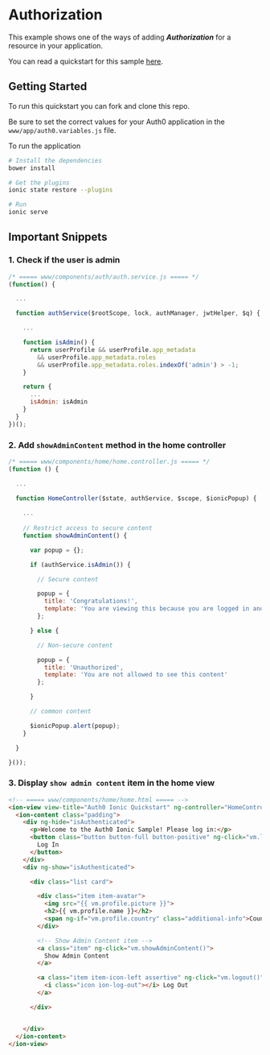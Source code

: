 # Authorization

This example shows one of the ways of adding ***Authorization*** for a resource in your application.

You can read a quickstart for this sample [here](https://auth0.com/docs/quickstart/native/ionic/06-authorization). 

## Getting Started

To run this quickstart you can fork and clone this repo.

Be sure to set the correct values for your Auth0 application in the `www/app/auth0.variables.js` file.

To run the application

```bash
# Install the dependencies
bower install

# Get the plugins
ionic state restore --plugins

# Run
ionic serve
```

## Important Snippets

### 1. Check if the user is admin

```js
/* ===== www/components/auth/auth.service.js ===== */
(function() {

  ...

  function authService($rootScope, lock, authManager, jwtHelper, $q) {

    ...

    function isAdmin() {
      return userProfile && userProfile.app_metadata
        && userProfile.app_metadata.roles
        && userProfile.app_metadata.roles.indexOf('admin') > -1;
    }

    return {
      ...
      isAdmin: isAdmin
    }
  }
})();
```

### 2. Add `showAdminContent` method in the home controller

```js
/* ===== www/components/home/home.controller.js ===== */
(function () {

  ...

  function HomeController($state, authService, $scope, $ionicPopup) {
    
    ... 
    
    // Restrict access to secure content
    function showAdminContent() {

      var popup = {};

      if (authService.isAdmin()) {

        // Secure content

        popup = {
          title: 'Congratulations!',
          template: 'You are viewing this because you are logged in and you have \'admin\' role'
        };

      } else {

        // Non-secure content

        popup = {
          title: 'Unauthorized',
          template: 'You are not allowed to see this content'
        };

      }

      // common content

      $ionicPopup.alert(popup);
    }

  }

}());
```

### 3. Display `show admin content` item in the home view

```html
<!-- ===== www/components/home/home.html ===== -->
<ion-view view-title="Auth0 Ionic Quickstart" ng-controller="HomeController as vm">
  <ion-content class="padding">
    <div ng-hide="isAuthenticated">
      <p>Welcome to the Auth0 Ionic Sample! Please log in:</p>
      <button class="button button-full button-positive" ng-click="vm.login()">
        Log In
      </button>
    </div>
    <div ng-show="isAuthenticated">

      <div class="list card">

        <div class="item item-avatar">
          <img src="{{ vm.profile.picture }}">
          <h2>{{ vm.profile.name }}</h2>
          <span ng-if="vm.profile.country" class="additional-info">Country (added by rule): <strong>{{ vm.profile.country }}</strong></span>
        </div>

        <!-- Show Admin Content item -->
        <a class="item" ng-click="vm.showAdminContent()">
          Show Admin Content
        </a>

        <a class="item item-icon-left assertive" ng-click="vm.logout()">
          <i class="icon ion-log-out"></i> Log Out
        </a>

      </div>


    </div>
  </ion-content>
</ion-view>
```